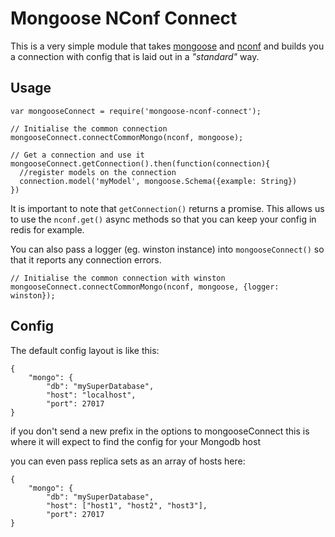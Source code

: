 # Mongoose NConf Connect

This is a very simple module that takes [mongoose](https://www.npmjs.com/package/mongoose) and [nconf](https://www.npmjs.com/package/nconf) and builds you a connection with config that is laid out in a *"standard"* way.

## Usage
```
var mongooseConnect = require('mongoose-nconf-connect');

// Initialise the common connection
mongooseConnect.connectCommonMongo(nconf, mongoose);

// Get a connection and use it
mongooseConnect.getConnection().then(function(connection){
  //register models on the connection
  connection.model('myModel', mongoose.Schema({example: String})
})
```

It is important to note that `getConnection()` returns a promise. This allows us to use the `nconf.get()` async methods so that you can keep your config in redis for example.


You can also pass a logger (eg. winston instance) into `mongooseConnect()` so that it reports any connection errors.

```
// Initialise the common connection with winston
mongooseConnect.connectCommonMongo(nconf, mongoose, {logger: winston});
```

## Config
The default config layout is like this:

```
{
    "mongo": {
        "db": "mySuperDatabase",
        "host": "localhost",
        "port": 27017
}    
```

if you don't send a new prefix in the options to mongooseConnect this is where it will expect to find the config for your Mongodb host

you can even pass replica sets as an array of hosts here:

```
{
    "mongo": {
        "db": "mySuperDatabase",
        "host": ["host1", "host2", "host3"],
        "port": 27017
}    
```
